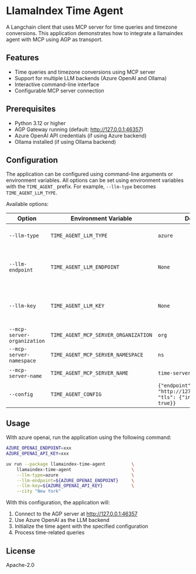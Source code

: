 # LlamaIndex Time Agent

A Langchain client that uses MCP server for time queries and timezone conversions.
This application demonstrates how to integrate a llamaindex agent with MCP using
AGP as transport.

## Features

- Time queries and timezone conversions using MCP server
- Support for multiple LLM backends (Azure OpenAI and Ollama)
- Interactive command-line interface
- Configurable MCP server connection

## Prerequisites

- Python 3.12 or higher
- AGP Gateway running (default: http://127.0.0.1:46357)
- Azure OpenAI API credentials (if using Azure backend)
- Ollama installed (if using Ollama backend)

## Configuration

The application can be configured using command-line arguments or environment variables. All options can be set using environment variables with the `TIME_AGENT_` prefix. For example, `--llm-type` becomes `TIME_AGENT_LLM_TYPE`.

Available options:

| Option | Environment Variable | Default | Description |
|--------|---------------------|---------|-------------|
| `--llm-type` | `TIME_AGENT_LLM_TYPE` | `azure` | LLM backend type ("azure" or "ollama") |
| `--llm-endpoint` | `TIME_AGENT_LLM_ENDPOINT` | `None` | Azure OpenAI endpoint (for Azure backend) |
| `--llm-key` | `TIME_AGENT_LLM_KEY` | `None` | Azure OpenAI API key (for Azure backend) |
| `--mcp-server-organization` | `TIME_AGENT_MCP_SERVER_ORGANIZATION` | `org` | Organization name |
| `--mcp-server-namespace` | `TIME_AGENT_MCP_SERVER_NAMESPACE` | `ns` | Namespace |
| `--mcp-server-name` | `TIME_AGENT_MCP_SERVER_NAME` | `time-server` | MCP server name |
| `--config` | `TIME_AGENT_CONFIG` | `{"endpoint": "http://127.0.0.1:46357", "tls": {"insecure": true}}` | Configuration dictionary |

## Usage

With azure openai, run the application using the following command:

```bash
AZURE_OPENAI_ENDPOINT=xxx
AZURE_OPENAI_API_KEY=xxx

uv run --package llamaindex-time-agent          \
    llamaindex-time-agent                       \
    --llm-type=azure                            \
    --llm-endpoint=${AZURE_OPENAI_ENDPOINT}     \
    --llm-key=${AZURE_OPENAI_API_KEY}           \
    --city "New York"
```

With this configuration, the application will:

1. Connect to the AGP server at http://127.0.0.1:46357
2. Use Azure OpenAI as the LLM backend
3. Initialize the time agent with the specified configuration
4. Process time-related queries

## License

Apache-2.0
